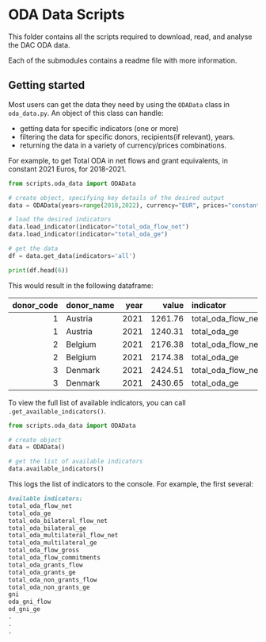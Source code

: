 # ODA Data Scripts

This folder contains all the scripts required to download, read, and analyse the DAC ODA data.

Each of the submodules contains a readme file with more information.

## Getting started

Most users can get the data they need by using the `ODAData` class in `oda_data.py`. 
An object of this class can handle:
- getting data for specific indicators (one or more)
- filtering the data for specific donors, recipients(if relevant), years.
- returning the data in a variety of currency/prices combinations.

For example, to get Total ODA in net flows and grant equivalents, in constant 2021 Euros, for 2018-2021.

```python
from scripts.oda_data import ODAData

# create object, specifying key details of the desired output
data = ODAData(years=range(2018,2022), currency="EUR", prices="constant", base_year=2021)

# load the desired indicators
data.load_indicator(indicator="total_oda_flow_net")
data.load_indicator(indicator="total_oda_ge")

# get the data
df = data.get_data(indicators='all')

print(df.head(6))
```
This would result in the following dataframe:

|   donor_code | donor_name   |   year |   value | indicator          | currency   | prices   |
|-------------:|:-------------|-------:|--------:|:-------------------|:-----------|:---------|
|            1 | Austria      |   2021 | 1261.76 | total_oda_flow_net | EUR        | constant |
|            1 | Austria      |   2021 | 1240.31 | total_oda_ge       | EUR        | constant |
|            2 | Belgium      |   2021 | 2176.38 | total_oda_flow_net | EUR        | constant |
|            2 | Belgium      |   2021 | 2174.38 | total_oda_ge       | EUR        | constant |
|            3 | Denmark      |   2021 | 2424.51 | total_oda_flow_net | EUR        | constant |
|            3 | Denmark      |   2021 | 2430.65 | total_oda_ge       | EUR        | constant |


To view the full list of available indicators, you can call `.get_available_indicators()`.

```python
from scripts.oda_data import ODAData

# create object
data = ODAData()

# get the list of available indicators
data.available_indicators()
```
This logs the list of indicators to the console. For example, the first several: 
```markdown
Available indicators:
total_oda_flow_net
total_oda_ge
total_oda_bilateral_flow_net
total_oda_bilateral_ge
total_oda_multilateral_flow_net
total_oda_multilateral_ge
total_oda_flow_gross
total_oda_flow_commitments
total_oda_grants_flow
total_oda_grants_ge
total_oda_non_grants_flow
total_oda_non_grants_ge
gni
oda_gni_flow
od_gni_ge
.
.
.
```
